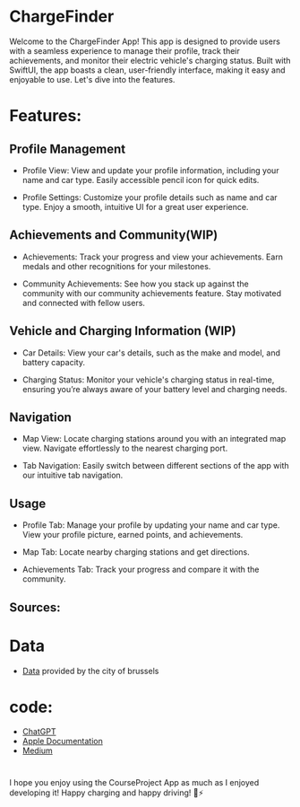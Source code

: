 # ChargeFinder

Welcome to the ChargeFinder App! This app is designed to provide users with a seamless experience to manage their profile, track their achievements, and monitor their electric vehicle's charging status. Built with SwiftUI, the app boasts a clean, user-friendly interface, making it easy and enjoyable to use. Let's dive into the features.


# Features:

## Profile Management
- Profile View: View and update your profile information, including your name and car type. Easily accessible pencil icon for quick edits.

- Profile Settings: Customize your profile details such as name and car type. Enjoy a smooth, intuitive UI for a great user experience.


## Achievements and Community(WIP)
- Achievements: Track your progress and view your achievements. Earn medals and other recognitions for your milestones.

- Community Achievements: See how you stack up against the community with our community achievements feature. Stay motivated and connected with fellow users.


## Vehicle and Charging Information (WIP)

- Car Details: View your car's details, such as the make and model, and battery capacity.

- Charging Status: Monitor your vehicle's charging status in real-time, ensuring you’re always aware of your battery level and charging needs.

## Navigation

- Map View: Locate charging stations around you with an integrated map view. Navigate effortlessly to the nearest charging port.

- Tab Navigation: Easily switch between different sections of the app with our intuitive tab navigation.


## Usage

- Profile Tab: Manage your profile by updating your name and car type. View your profile picture, earned points, and achievements.

- Map Tab: Locate nearby charging stations and get directions.

- Achievements Tab: Track your progress and compare it with the community.


## Sources:

# Data 
- [Data](https://opendata.brussels.be/explore/dataset/bornes-de-recharge-pour-voitures-electriques/api/?location=17,50.85262,4.38509&basemap=jawg.sunny) provided by the city of brussels

# code:

- [ChatGPT](https://chatgpt.com/)
- [Apple Documentation](https://developer.apple.com/documentation/swiftui/)
- [Medium](https://medium.com/)

#
I hope you enjoy using the CourseProject App as much as I enjoyed developing it! Happy charging and happy driving! 🚗⚡
